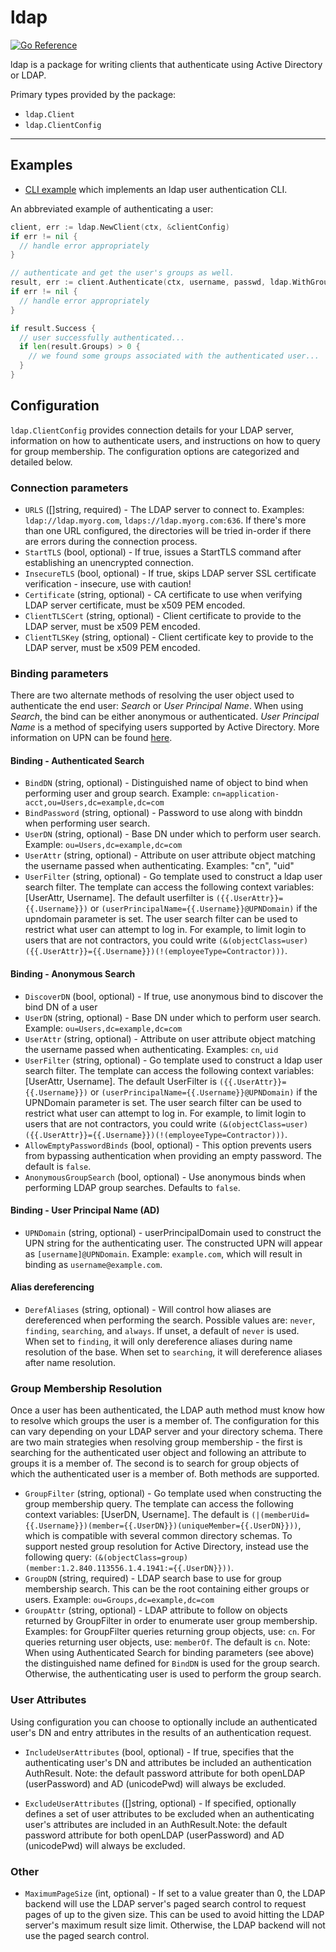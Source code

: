 # ldap

[![Go Reference](https://pkg.go.dev/badge/github.com/hashicorp/cap/ldap.svg)](https://pkg.go.dev/github.com/hashicorp/cap/ldap)

ldap is a package for writing clients that authenticate using Active Directory
or LDAP.

Primary types provided by the package:

* `ldap.Client`
* `ldap.ClientConfig`

<hr>

## Examples

* [CLI example](examples/cli/) which implements an ldap
  user authentication CLI.  

An abbreviated example of authenticating a user:

```go
client, err := ldap.NewClient(ctx, &clientConfig)
if err != nil { 
  // handle error appropriately
}

// authenticate and get the user's groups as well.
result, err := client.Authenticate(ctx, username, passwd, ldap.WithGroups())
if err != nil { 
  // handle error appropriately
}

if result.Success {
  // user successfully authenticated...
  if len(result.Groups) > 0 {
    // we found some groups associated with the authenticated user...
  } 
}
```

## Configuration

`ldap.ClientConfig` provides connection details for your LDAP server,
information on how to authenticate users, and instructions on how to query for
group membership. The configuration options are categorized and detailed below.

### Connection parameters

* `URLS` ([]string, required) - The LDAP server to connect to. Examples:
  `ldap://ldap.myorg.com`, `ldaps://ldap.myorg.com:636`. If there's more than one
  URL configured, the directories will be tried in-order if there are errors
  during the connection process.
* `StartTLS` (bool, optional) - If true, issues a StartTLS command after
  establishing an unencrypted connection.
* `InsecureTLS` (bool, optional) - If true, skips LDAP server SSL certificate
  verification - insecure, use with caution!
* `Certificate` (string, optional) - CA certificate to use when verifying LDAP
  server certificate, must be x509 PEM encoded.
* `ClientTLSCert` (string, optional) - Client certificate to provide to the LDAP
  server, must be x509 PEM encoded.
* `ClientTLSKey` (string, optional) - Client certificate key to provide to the
  LDAP server, must be x509 PEM encoded.

### Binding parameters

There are two alternate methods of resolving the user object used to
authenticate the end user: *Search* or *User Principal Name*. When using
*Search*, the bind can be either anonymous or authenticated. *User Principal
Name* is a method of specifying users supported by Active Directory. More
information on UPN can be found
[here](https://docs.microsoft.com/en-us/windows/win32/ad/naming-properties?redirectedfrom=MSDN#userPrincipalName).

#### Binding - Authenticated Search

* `BindDN` (string, optional) - Distinguished name of object to bind when
  performing user and group search. Example: `cn=application-acct,ou=Users,dc=example,dc=com`
* `BindPassword` (string, optional) - Password to use along with binddn when
  performing user search.
* `UserDN` (string, optional) - Base DN under which to perform user search.
  Example: `ou=Users,dc=example,dc=com`
* `UserAttr`  (string, optional) - Attribute on user attribute object matching
  the username passed when authenticating.  Examples: "cn", "uid"
* `UserFilter` (string, optional) - Go template used to construct a ldap user
  search filter. The template can access the following context variables:
  [UserAttr, Username]. The default userfilter is
  `({{.UserAttr}}={{.Username}})` or
  `(userPrincipalName={{.Username}}@UPNDomain)` if the upndomain parameter is
  set. The user search filter can be used to  restrict what user can attempt to
  log in. For example, to limit login to users that are not contractors, you
  could write
  `(&(objectClass=user)({{.UserAttr}}={{.Username}})(!(employeeType=Contractor)))`.

#### Binding - Anonymous Search

* `DiscoverDN` (bool, optional) - If true, use anonymous bind to discover the bind DN of a user
* `UserDN` (string, optional) - Base DN under which to perform user search.
  Example: `ou=Users,dc=example,dc=com`
* `UserAttr` (string, optional) - Attribute on user attribute object matching the username passed when authenticating. Examples: `cn`, `uid`
* `UserFilter` (string, optional) - Go template used to construct a ldap user search filter. The template can access the following context variables: [UserAttr, Username]. The default UserFilter is `({{.UserAttr}}={{.Username}})` or `(userPrincipalName={{.Username}}@UPNDomain)` if the UPNDomain parameter is set. The user search filter can be used to restrict what user can attempt to log in. For example, to limit login to users that are not contractors, you could write `(&(objectClass=user)({{.UserAttr}}={{.Username}})(!(employeeType=Contractor)))`.
* `AllowEmptyPasswordBinds` (bool, optional) - This option prevents users from bypassing authentication when providing an empty password. The default is `false`.
* `AnonymousGroupSearch` (bool, optional) - Use anonymous binds when performing LDAP group searches. Defaults to `false`.

#### Binding - User Principal Name (AD)

* `UPNDomain` (string, optional) - userPrincipalDomain used to construct the UPN
  string for the authenticating user. The constructed UPN will appear as
  `[username]@UPNDomain`.  Example: `example.com`, which will result in binding as `username@example.com`.

#### Alias dereferencing

* `DerefAliases` (string, optional) - Will control how aliases are dereferenced
  when performing the search. Possible values are: `never`, `finding`,
  `searching`, and `always`. If unset, a default of `never` is used. When set to
  `finding`, it will only dereference aliases during name resolution of the
  base. When set to `searching`, it will dereference aliases after name
  resolution.

### Group Membership Resolution

Once a user has been authenticated, the LDAP auth method must know how to resolve which groups the user is a member of. The configuration for this can vary depending on your LDAP server and your directory schema. There are two main strategies when resolving group membership - the first is searching for the authenticated user object and following an attribute to groups it is a member of. The second is to search for group objects of which the authenticated user is a member of. Both methods are supported.

* `GroupFilter` (string, optional) - Go template used when constructing the group membership query. The template can access the following context variables: [UserDN, Username]. The default is `(|(memberUid={{.Username}})(member={{.UserDN}})(uniqueMember={{.UserDN}}))`, which is compatible with several common directory schemas. To support nested group resolution for Active Directory, instead use the following query: `(&(objectClass=group)(member:1.2.840.113556.1.4.1941:={{.UserDN}}))`.
* `GroupDN` (string, required) - LDAP search base to use for group membership search. This can be the root containing either groups or users. Example: `ou=Groups,dc=example,dc=com`
* `GroupAttr` (string, optional) - LDAP attribute to follow on objects returned by GroupFilter in order to enumerate user group membership. Examples: for GroupFilter queries returning group objects, use: `cn`. For queries returning user objects, use: `memberOf`. The default is `cn`.
Note: When using Authenticated Search for binding parameters (see above) the
distinguished name defined for `BindDN` is used for the group search. Otherwise,
the authenticating user is used to perform the group search.

### User Attributes

Using configuration you can choose to optionally include an authenticated
user's DN and entry attributes in the results of an authentication request.  

* `IncludeUserAttributes` (bool, optional) - If true, specifies that the
  authenticating user's DN and attributes be included an authentication
  AuthResult. Note: the default password attribute for both openLDAP
  (userPassword) and AD (unicodePwd) will always be excluded.

* `ExcludeUserAttributes` ([]string, optional) - If specified, optionally
  defines a set of user attributes to be excluded when an authenticating user's
  attributes are included in an AuthResult.Note: the default password attribute
  for both openLDAP (userPassword) and AD (unicodePwd) will always be excluded.

### Other

* `MaximumPageSize` (int, optional) - If set to a value greater than 0, the LDAP backend will use the LDAP server's paged search control to request pages of up to the given size. This can be used to avoid hitting the LDAP server's maximum result size limit. Otherwise, the LDAP backend will not use the paged search control.
